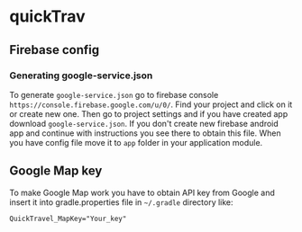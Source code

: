 # quickTrav

## Firebase config

### Generating google-service.json
To generate `google-service.json` go to firebase console `https://console.firebase.google.com/u/0/`.
Find your project and click on it or create new one. Then go to project settings and if you have created app download
`google-service.json`. If you don't create new firebase android app and continue with instructions
you see there to obtain this file. When you have config file move it to `app` folder in your application
module.

## Google Map key
To make Google Map work you have to obtain API key from Google and 
insert it into gradle.properties file in `~/.gradle` directory like:
```
QuickTravel_MapKey="Your_key"
```

